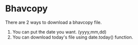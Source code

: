 # Bhavcopy
There are 2 ways to download a bhavcopy file.
1. You can put the date you want. (yyyy,mm,dd)
2. You can download today's file using date.today() function.
